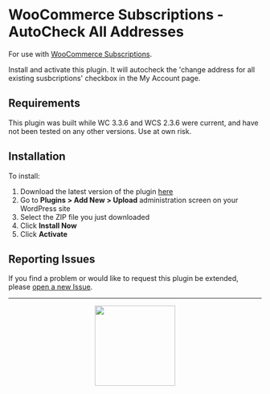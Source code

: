 # WooCommerce Subscriptions - AutoCheck All Addresses

 For use with [WooCommerce Subscriptions](https://woocommerce.com/products/woocommerce-subscriptions/).

Install and activate this plugin. It will autocheck the 'change address for all existing susbcriptions' checkbox in the My Account page.

## Requirements

This plugin was built while WC 3.3.6 and WCS 2.3.6 were current, and have not been tested on any other versions. Use at own risk.

## Installation

To install:

1. Download the latest version of the plugin [here](https://github.com/jrick1229/wcs-autocheck-all-addresses/archive/master.zip)
1. Go to **Plugins > Add New > Upload** administration screen on your WordPress site
1. Select the ZIP file you just downloaded
1. Click **Install Now**
1. Click **Activate**

## Reporting Issues

If you find a problem or would like to request this plugin be extended, please [open a new Issue](https://github.com/jrick1229/wcs-autocheck-all-addresses/issues/new).

---

<p align="center">
	<a href="https://prospress.com/">
		<img src="https://cloud.githubusercontent.com/assets/235523/11986380/bb6a0958-a983-11e5-8e9b-b9781d37c64a.png" width="160">
	</a>
</p>
